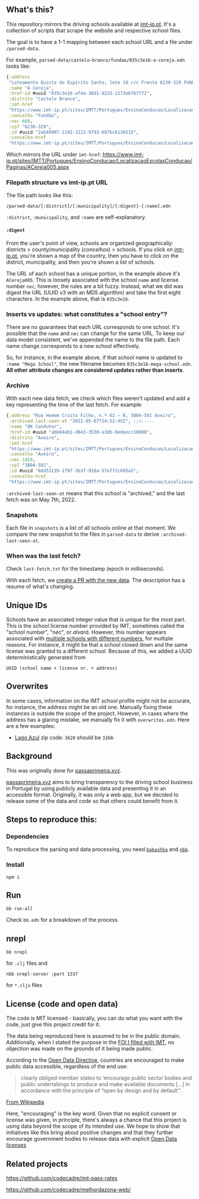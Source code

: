 ## What's this?

This repository mirrors the driving schools available at [imt-ip.pt](https://www.imt-ip.pt/sites/IMTT/Portugues/EnsinoConducao/LocalizacaoEscolasConducao/Paginas/LocalizacaoEscolasConducao.aspx). It's a collection of scripts that scrape the website and respective school files.

The goal is to have a 1-1 mapping between each school URL and a file under `/parsed-data`.

For example, `parsed-data/castelo-branco/fundao/035c3e16-a-cereja.edn` looks like:

```clojure
{:address
 "Loteamento Quinta do Espírito Santo, lote 10 r/c Frente 6230-329 FUNDÃO",
 :name "A Cereja",
 :href-id #uuid "035c3e16-af4a-38d1-9233-2173e6767f72",
 :distrito "Castelo Branco",
 :imt-href
 "https://www.imt-ip.pt/sites/IMTT/Portugues/EnsinoConducao/LocalizacaoEscolasConducao/Paginas/ACereja005.aspx",
 :concelho "Fundão",
 :nec 668,
 :cp7 "6230-329",
 :id #uuid "2ab49907-1192-3122-9793-687bc6136515",
 :concelho-href
 "https://www.imt-ip.pt/sites/IMTT/Portugues/EnsinoConducao/LocalizacaoEscolasConducao/Paginas/LocalizacaoEscolasConducao.aspx?Distrito=CasteloBranco&Concelho=Fund%C3%A3o"}
```

Which mirrors the URL under `imt-href`:
https://www.imt-ip.pt/sites/IMTT/Portugues/EnsinoConducao/LocalizacaoEscolasConducao/Paginas/ACereja005.aspx

### Filepath structure vs imt-ip.pt URL

The file path looks like this:

```
/parsed-data/[:district]/[:municipality]/[:digest]-[:name].edn
```

`:district`, `:municipality`, and `:name` are self-explanatory.

#### `:digest`

From the user's point of view, schools are organized geographically: districts > county/municipality (_concelhos_) > schools. If you click on [imt-ip.pt](https://www.imt-ip.pt/sites/IMTT/Portugues/EnsinoConducao/LocalizacaoEscolasConducao/Paginas/LocalizacaoEscolasConducao.aspx), you're shown a map of the country, then you have to click on the district, municipality, and then you're shown a list of schools.

The URL of each school has a unique portion, in the example above it's `ACereja005`. This is loosely associated with the school `name` and license number `nec`; however, the rules are a bit fuzzy. Instead, what we did was digest the URL (UUID v3 with an MD5 algorithm) and take the first eight characters. In the example above, that is `035c3e16`.

### Inserts vs updates: what constitutes a "school entry"?

There are no guarantees that each URL corresponds to one school. It's possible that the `name` and `nec` can change for the same URL. To keep our data model consistent, we've appended the name to the file path. Each name change corresponds to a new school effectively.

So, for instance, in the example above, if that school name is updated to `:name "Mega School"`, the new filename becomes `035c3e16-mega-school.edn`. **All other attribute changes are considered updates rather than inserts**.

### Archive

With each new data fetch, we check which files weren't updated and add a key representing the time of the last fetch. For example:

```clojure
{:address "Rua Homem Cristo Filho, n.º 62 – B, 3804-501 Aveiro",
 :archived-last-seen-at "2022-05-07T14:52:45Z", ;;<-----
 :name "OK Condutor",
 :href-id #uuid "abb64eb1-d043-3530-a3db-9edaecc18000",
 :distrito "Aveiro",
 :imt-href
 "https://www.imt-ip.pt/sites/IMTT/Portugues/EnsinoConducao/LocalizacaoEscolasConducao/Paginas/HomemCristo.aspx",
 :concelho "Aveiro",
 :nec 1426,
 :cp7 "3804-501",
 :id #uuid "6dd53139-1797-3b3f-918a-57e7f2c695a5",
 :concelho-href
 "https://www.imt-ip.pt/sites/IMTT/Portugues/EnsinoConducao/LocalizacaoEscolasConducao/Paginas/LocalizacaoEscolasConducao.aspx?Distrito=Aveiro&Concelho=Aveiro"}
```

`:archived-last-seen-at` means that this school is "archived," and the last fetch was on May 7th, 2022.

### Snapshots

Each file in `snapshots` is a list of all schools online at that moment. We compare the new snapshot to the files in `parsed-data` to derive `:archived-last-seen-at`.

### When was the last fetch?

Check `last-fetch.txt` for the timestamp (epoch in milliseconds).

With each fetch, we [create a PR with the new data](https://github.com/codecadre/imt-school-addresses/pull/2). The description has a resume of what's changing.

## Unique IDs

Schools have an associated integer value that is unique for the most part. This is the school license number provided by IMT, sometimes called the "school number", "nec", or _alvará_. However, this number appears associated with [multiple schools with different numbers](https://github.com/codecadre/imt-school-addresses/blob/20b1d3a0a4d05c54a906b3c2f55d4ea92ac73d70/duplicates.txt), for multiple reasons. For instance, it might be that a school closed down and the same license was granted to a different school. Because of this, we added a UUID deterministically generated from

```UUID (school name + license nr. + address)```

## Overwrites

In some cases, information on the IMT school profile might not be accurate, for instance, the address might be an old one. Manually fixing these instances is outside the scope of the project. However, in cases where the address has a glaring mistake, we manually fix it with `overwrites.edn`. Here are a few examples:

- [Lago Azul](https://www.imt-ip.pt/sites/IMTT/Portugues/EnsinoConducao/LocalizacaoEscolasConducao/Paginas/LagoAzul%e2%80%93FigueirodosVinhos588.aspx) zip code: `3620` should be `3260`.

## Background

This was originally done for [passaprimeira.xyz](https://www.passaprimeira.xyz).

[passaprimeira.xyz](https://www.passaprimeira.xyz) aims to bring transparency to the driving school business in Portugal by using publicly available data and presenting it in an accessible format. Originally, it was only a web app, but we decided to release some of the data and code so that others could benefit from it.

## Steps to reproduce this:

### Dependencies

To reproduce the parsing and data processing, you need [`babashka`](https://babashka.org/) and [`nbb`](https://github.com/babashka/nbb).

### Install

```
npm i
```

## Run

```
bb run-all
```

Check `bb.edn` for a breakdown of the process.

## nrepl

```
bb nrepl
```

for `.clj` files and

```
nbb nrepl-server :port 1337
```

for `*.cljs` files


## License (code and open data)

The code is MIT licensed - basically, you can do what you want with the code, just give this project credit for it.

The data being reproduced here is assumed to be in the public domain. Additionally, when I stated the purpose in the [FOI I filled with IMT](https://www.flaviosousa.co/pedido-accesso-dados-publicos/), no objection was made on the grounds of it being made public.

According to the [Open Data Directive](https://digital-strategy.ec.europa.eu/en/policies/open-data), countries are encouraged to make public data accessible, regardless of the end use:

> clearly obliged member states to ‘encourage public sector bodies and public undertakings to produce and make available documents [...] in accordance with the principle of “open by design and by default’’.

[From Wikipedia](https://en.wikipedia.org/wiki/Directive_on_the_re-use_of_public_sector_information#Open_data_licensing)

Here, "encouraging" is the key word. Given that no explicit consent or license was given, in principle, there's always a chance that this project is using data beyond the scope of its intended use. We hope to show that initiatives like this bring about positive changes and that they further encourage government bodies to release data with explicit [Open Data licenses](https://en.wikipedia.org/wiki/Directive_on_the_re-use_of_public_sector_information#Open_data_licensing)

## Related projects

https://github.com/codecadre/imt-pass-rates

https://github.com/codecadre/melhordazona-web/
